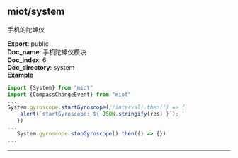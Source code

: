 <a name="module_miot/system"></a>

## miot/system
手机的陀螺仪

**Export**: public  
**Doc_name**: 手机陀螺仪模块  
**Doc_index**: 6  
**Doc_directory**: system  
**Example**  
```js
import {System} from "miot"
import {CompassChangeEvent} from "miot"
...
System.gyroscope.startGyroscope(//interval).then(() => {
    alert(`startGyroscope: ${ JSON.stringify(res) }`);
   })
...
   System.gyroscope.stopGyroscope().then(() => {})
...
```

* * *


